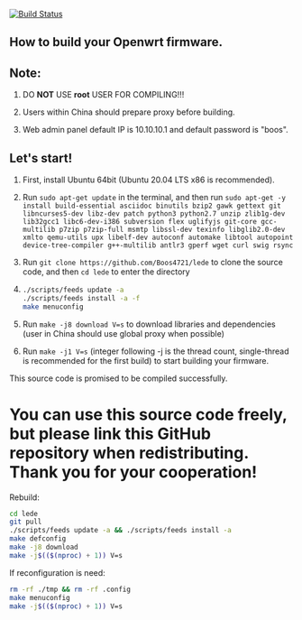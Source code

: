 [![Build Status](https://cloud.drone.io/api/badges/Boos4721/openwrt/status.svg)](https://cloud.drone.io/Boos4721/openwrt)

How to build your Openwrt firmware.
-
Note:
--
1. DO **NOT** USE **root** USER FOR COMPILING!!!

2. Users within China should prepare proxy before building.

3. Web admin panel default IP is 10.10.10.1 and default password is "boos".

Let's start!
---
1. First, install Ubuntu 64bit (Ubuntu 20.04 LTS x86 is recommended).

2. Run `sudo apt-get update` in the terminal, and then run
    `
    sudo apt-get -y install build-essential asciidoc binutils bzip2 gawk gettext git libncurses5-dev libz-dev patch python3 python2.7 unzip zlib1g-dev lib32gcc1 libc6-dev-i386 subversion flex uglifyjs git-core gcc-multilib p7zip p7zip-full msmtp libssl-dev texinfo libglib2.0-dev xmlto qemu-utils upx libelf-dev autoconf automake libtool autopoint device-tree-compiler g++-multilib antlr3 gperf wget curl swig rsync
    `

3. Run `git clone https://github.com/Boos4721/lede` to clone the source code, and then `cd lede` to enter the directory

4. ```bash
   ./scripts/feeds update -a
   ./scripts/feeds install -a -f
   make menuconfig
   ```

5. Run `make -j8 download V=s` to download libraries and dependencies (user in China should use global proxy when possible)

6. Run `make -j1 V=s` (integer following -j is the thread count, single-thread is recommended for the first build) to start building your firmware.

This source code is promised to be compiled successfully.

You can use this source code freely, but please link this GitHub repository when redistributing. Thank you for your cooperation!
=

Rebuild:
```bash
cd lede
git pull
./scripts/feeds update -a && ./scripts/feeds install -a
make defconfig
make -j8 download
make -j$(($(nproc) + 1)) V=s
```

If reconfiguration is need:
```bash
rm -rf ./tmp && rm -rf .config
make menuconfig
make -j$(($(nproc) + 1)) V=s
```

